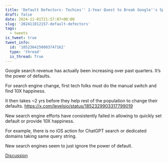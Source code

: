```yaml
---
title: 'Default Defectors: Techies'' 2-Year Quest to Break Google''s Spell'
draft: false
date: 2024-11-01T21:57:07+00:00
slug: '202411012157-default-defectors'
tags:
  - tweets
is_tweet: true
tweet_info:
  id: '1852364250003747162'
  type: 'thread'
  is_thread: True
---
```




Google search revenue has actually been increasing over past quarters. It’s the power of defaults.

For search engine change, first tech folks must do the manual switch and find 10X happiness.

It then takes ~2 yrs before they help rest of the population to change their defaults. <https://x.com/levelsio/status/1852329903317799019>

New search engine efforts have consistently failed in allowing to quickly set default or provide 10X happiness. 

For example, there is no iOS action for ChatGPT search or dedicated domains taking same query string.

New search engines seem to just ignore the power of default.

[Discussion](https://x.com/sytelus/status/1852364250003747162)
